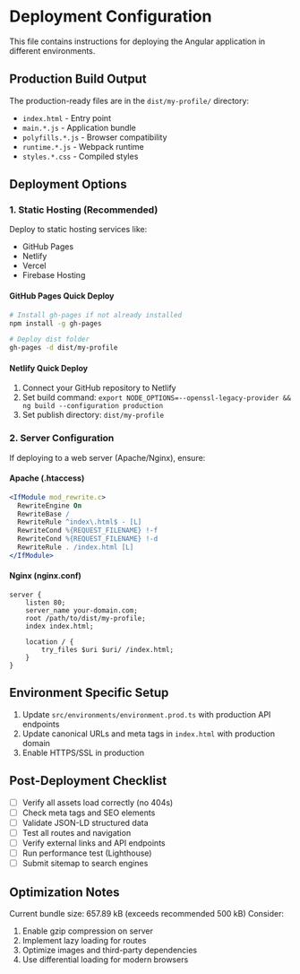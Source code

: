 # Deployment Configuration

This file contains instructions for deploying the Angular application in different environments.

## Production Build Output
The production-ready files are in the `dist/my-profile/` directory:
- `index.html` - Entry point
- `main.*.js` - Application bundle
- `polyfills.*.js` - Browser compatibility
- `runtime.*.js` - Webpack runtime
- `styles.*.css` - Compiled styles

## Deployment Options

### 1. Static Hosting (Recommended)
Deploy to static hosting services like:
- GitHub Pages
- Netlify
- Vercel
- Firebase Hosting

#### GitHub Pages Quick Deploy
```bash
# Install gh-pages if not already installed
npm install -g gh-pages

# Deploy dist folder
gh-pages -d dist/my-profile
```

#### Netlify Quick Deploy
1. Connect your GitHub repository to Netlify
2. Set build command: `export NODE_OPTIONS=--openssl-legacy-provider && ng build --configuration production`
3. Set publish directory: `dist/my-profile`

### 2. Server Configuration
If deploying to a web server (Apache/Nginx), ensure:

#### Apache (.htaccess)
```apache
<IfModule mod_rewrite.c>
  RewriteEngine On
  RewriteBase /
  RewriteRule ^index\.html$ - [L]
  RewriteCond %{REQUEST_FILENAME} !-f
  RewriteCond %{REQUEST_FILENAME} !-d
  RewriteRule . /index.html [L]
</IfModule>
```

#### Nginx (nginx.conf)
```nginx
server {
    listen 80;
    server_name your-domain.com;
    root /path/to/dist/my-profile;
    index index.html;
    
    location / {
        try_files $uri $uri/ /index.html;
    }
}
```

## Environment Specific Setup

1. Update `src/environments/environment.prod.ts` with production API endpoints
2. Update canonical URLs and meta tags in `index.html` with production domain
3. Enable HTTPS/SSL in production

## Post-Deployment Checklist

- [ ] Verify all assets load correctly (no 404s)
- [ ] Check meta tags and SEO elements
- [ ] Validate JSON-LD structured data
- [ ] Test all routes and navigation
- [ ] Verify external links and API endpoints
- [ ] Run performance test (Lighthouse)
- [ ] Submit sitemap to search engines

## Optimization Notes

Current bundle size: 657.89 kB (exceeds recommended 500 kB)
Consider:
1. Enable gzip compression on server
2. Implement lazy loading for routes
3. Optimize images and third-party dependencies
4. Use differential loading for modern browsers
